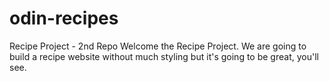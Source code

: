 # odin-recipes
Recipe Project - 2nd Repo
Welcome the Recipe Project. 
We are going to build a recipe website 
without much styling but it's going
to be great, you'll see.